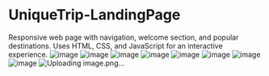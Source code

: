 # UniqueTrip-LandingPage
 Responsive web page with navigation, welcome section, and popular destinations. Uses HTML, CSS, and JavaScript for an interactive experience.
![image](https://github.com/Thealaskage/UniqueTrip-LandingPage/assets/91036361/68db2122-420c-4534-979b-b6aab08aa254)
![image](https://github.com/Thealaskage/UniqueTrip-LandingPage/assets/91036361/a95b7299-b2cc-4c8b-9b52-61b8010755b2)
![image](https://github.com/Thealaskage/UniqueTrip-LandingPage/assets/91036361/a781c284-529d-424a-b2de-97dd5f4ff702)
![image](https://github.com/Thealaskage/UniqueTrip-LandingPage/assets/91036361/bcc370c9-395a-4698-a796-d6c4ede2d22e)
![image](https://github.com/Thealaskage/UniqueTrip-LandingPage/assets/91036361/5c868db5-9bf1-4265-81f1-d326094799e5)
![image](https://github.com/Thealaskage/UniqueTrip-LandingPage/assets/91036361/38907b2d-52f9-4a9c-8106-39e4d18368dd)
![image](https://github.com/Thealaskage/UniqueTrip-LandingPage/assets/91036361/138ff08c-343b-4608-99ca-32f0acf9bc11)
![image](https://github.com/Thealaskage/UniqueTrip-LandingPage/assets/91036361/082bba0d-4465-4415-9af6-3c2f29823a20)
![Uploading image.png…]()

